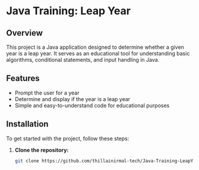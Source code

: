 # Java Training: Leap Year

## Overview
This project is a Java application designed to determine whether a given year is a leap year. It serves as an educational tool for understanding basic algorithms, conditional statements, and input handling in Java.

## Features
- Prompt the user for a year
- Determine and display if the year is a leap year
- Simple and easy-to-understand code for educational purposes

## Installation
To get started with the project, follow these steps:

1. **Clone the repository:**
   ```sh
   git clone https://github.com/thillainirmal-tech/Java-Training-LeapYear.git
